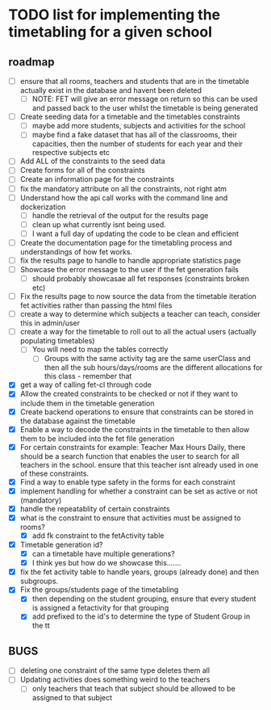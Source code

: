 # TODO list for implementing the timetabling for a given school

## roadmap

- [ ] ensure that all rooms, teachers and students that are in the timetable actually exist in the database and havent been deleted
  - [ ] NOTE: FET will give an error message on return so this can be used and passed back to the user whilst the timetable is being generated
- [ ] Create seeding data for a timetable and the timetables constraints
  - [ ] maybe add more students, subjects and activities for the school
  - [ ] maybe find a fake dataset that has all of the classrooms, their capacities, then the number of students for each year and their respective subjects etc
- [ ] Add ALL of the constraints to the seed data
- [ ] Create forms for all of the constraints
- [ ] Create an information page for the constraints
- [ ] fix the mandatory attribute on all the constraints, not right atm
- [ ] Understand how the api call works with the command line and dockerization
  - [ ] handle the retrieval of the output for the results page
  - [ ] clean up what currently isnt being used.
  - [ ] I want a full day of updating the code to be clean and efficient
- [ ] Create the documentation page for the timetabling process and understandings of how fet works.
- [ ] fix the results page to handle to handle appropriate statistics page
- [ ] Showcase the error message to the user if the fet generation fails
  - [ ] should probably showcasae all fet responses (constraints broken etc)
- [ ] Fix the results page to now source the data from the timetable iteration fet activities rather than passing the html files
- [ ] create a way to determine which subjects a teacher can teach, consider this in admin/user
- [ ] create a way for the timetable to roll out to all the actual users (actually populating timetables)
  - [ ] You will need to map the tables correctly
    - [ ] Groups with the same activity tag are the same userClass and then all the sub hours/days/rooms are the different allocations for this class - remember that
- [x] get a way of calling fet-cl through code
- [x] Allow the created constraints to be checked or not if they want to include them in the timetable generation
- [x] Create backend operations to ensure that constraints can be stored in the database against the timetable
- [x] Enable a way to decode the constraints in the timetable to then allow them to be included into the fet file generation
- [x] For certain constraints for example: Teacher Max Hours Daily, there should be a search function that enables the user to search for all teachers in the school. ensure that this teacher isnt already used in one of these constraints.
- [x] Find a way to enable type safety in the forms for each constraint
- [x] implement handling for whether a constraint can be set as active or not (mandatory)
- [x] handle the repeatablity of certain constraints
- [x] what is the constraint to ensure that activities must be assigned to rooms?
  - [x] add fk constraint to the fetActivity table
- [x] Timetable generation id?
  - [x] can a timetable have multiple generations?
  - [x] I think yes but how do we showcase this.......
- [x] fix the fet activity table to handle years, groups (already done) and then subgroups.
- [x] Fix the groups/students page of the timetabling
  - [x] then depending on the student grouping, ensure that every student is assigned a fetactivity for that grouping
  - [x] add prefixed to the id's to determine the type of Student Group in the tt

## BUGS

- [ ] deleting one constraint of the same type deletes them all
- [ ] Updating activities does something weird to the teachers
  - [ ] only teachers that teach that subject should be allowed to be assigned to that subject
